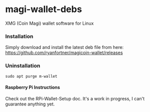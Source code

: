 # magi-wallet-debs
XMG (Coin Magi) wallet software for Linux

### Installation
Simply download and install the latest deb file from here: https://github.com/ryanfortner/magicoin-wallet/releases

### Uninstallation
`sudo apt purge m-wallet`

#### Raspberry Pi Instructions
Check out the RPi-Wallet-Setup doc. It's a work in progress, I can't guarantee anything yet.